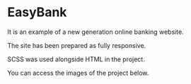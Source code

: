 # EasyBank

It is an example of a new generation online banking website.

The site has been prepared as fully responsive.

SCSS was used alongside HTML in the project.

You can access the images of the project below.
